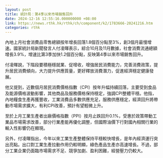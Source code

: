 ```yaml
---
layout: post
title: 統計局：第4季以來市場銷售回升
date: 2024-12-16 12:55:16.000000000 +08:00
link: https://news.rthk.hk/rthk/ch/component/k2/1783666-20241216.htm
categories: rthk
---
```


內地上月社會消費品零售總額按年增長回落1.8個百分點至3%，創3個月最慢增速。國家統計局新聞發言人付凌暉表示，綜合10月及11月數據，社會消費流通總額增長3.9%，增速比第3季加快1.2個百分點，反映第4季以來市場銷售回升。

付凌暉說，下階段要積極穩就業、促增收，增強居民消費能力，完善消費政策，提升居民消費傾向，大力提升供應質量，更好釋放消費潛力，促進經濟穩定健康發展。

他又提到，近數個月居民消費價格指數（CPI）按年升幅持續回落，主要受到食品及能源價格波動影響，其他商品及服務價格保持穩定，強調CPI整體平穩。他指，內地糧食生產再獲豐收，工業消費品多數供應充足，服務供應穩定，經濟回升將帶動市場需求擴大，有利CPI改善，預計有望輕微上升。

至於上月工業生產者出廠價格指數（PPI）按月止跌回升0.1%，受惠於政策帶動工業品市場需求改善，部分行業產能再優化調整，但國際油價下行對國內相關行業的輸入性影響仍在顯現。

另外，付凌暉指出，今年以來工業生產整體保持平穩較快增長，是年內經濟運行突出亮點。出口對工業生產拉動作用仍較明顯，綠色產品生產亦高速增長。不過，部分工業企業仍面臨市場需求不足、競爭加劇、盈利困難，經營壓力仍較大。
